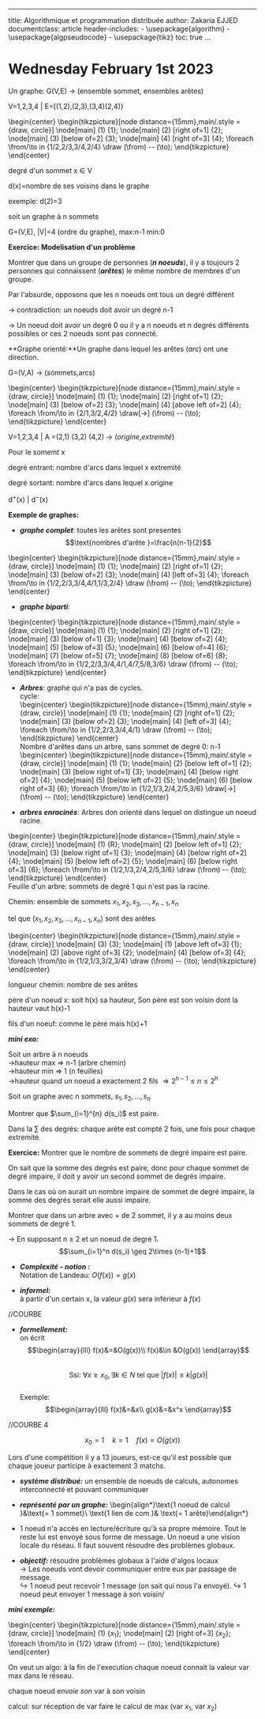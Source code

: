
---
title: Algorithmique et programmation distribuée
author: Zakaria EJJED
documentclass: article
header-includes:
    - \usepackage{algorithm}
    - \usepackage{algpseudocode}
    - \usepackage{tikz}
toc: true
...


# Wednesday February 1st 2023

Un graphe: G(V,E) $\to$ (ensemble sommet, ensembles arêtes)

V=1,2,3,4 | E=[(1,2),(2,3),(3,4)(2,4)}

\begin{center}
\begin{tikzpicture}[node distance={15mm},main/.style = {draw, circle}] 
\node[main] (1) {1};
\node[main] (2) [right of=1] {2}; 
\node[main] (3) [below of=2] {3}; 
\node[main] (4) [right of=3] {4}; 
\foreach \from/\to in {1/2,2/3,3/4,2/4}
    \draw (\from) -- (\to);
\end{tikzpicture} 
\end{center}

degré d'un sommet x $\in$ V

d(x)=nombre  de ses voisins dans le graphe

exemple: d(2)=3

soit un graphe à n sommets

G=(V,E), |V|=4 (ordre du graphe), max:n-1 min:0

**Exercice: Modelisation d'un problème**

Montrer que dans un groupe de personnes (___n noeuds___), il y a toujours 2 personnes 
qui connaissent (___arêtes___) le même nombre de membres d'un groupe.

Par l'absurde, opposons que les n noeuds ont tous un degré différent

$\to$ contradiction: un noeuds doit avoir un degré n-1

$\to$ Un noeud doit avoir un degré 0 ou il y a n noeuds et n degrés différents possibles
or ces 2 noeuds sont pas connecté.


**Graphe orienté:**Un graphe dans lequel les arêtes (_arc_) ont une direction.

G=(V,A) $\to$ (sommets,arcs)


\begin{center}
\begin{tikzpicture}[node distance={15mm},main/.style = {draw, circle}] 
\node[main] (1) {1};
\node[main] (2) [right of=1] {2}; 
\node[main] (3) [below of=2] {3}; 
\node[main] (4) [above left of=2] {4}; 
\foreach \from/\to in {2/1,3/2,4/2}
    \draw[->] (\from) -- (\to);
\end{tikzpicture} 
\end{center}

V=1,2,3,4 | A =(2,1) (3,2) (4,2) $\to$ (_origine_,_extremité_)

Pour le somemt x

degré entrant: nombre d'arcs dans lequel x extremité

degré sortant: nombre d'arcs dans lequel x origine

d$^+$(x) | d$^-$(x)

**Exemple de graphes:**

* ___graphe complet___: toutes les arêtes sont presentes
$$\text{nombres d'arête }=\frac{n(n-1}{2}$$ 

\begin{center}
\begin{tikzpicture}[node distance={15mm},main/.style = {draw, circle}] 
\node[main] (1) {1};
\node[main] (2) [right of=1] {2}; 
\node[main] (3) [below of=2] {3}; 
\node[main] (4) [left of=3] {4}; 
\foreach \from/\to in {1/2,2/3,3/4,4/1,1/3,2/4}
    \draw (\from) -- (\to);
\end{tikzpicture} 
\end{center}

* ___graphe biparti___:

\begin{center}
\begin{tikzpicture}[node distance={15mm},main/.style = {draw, circle}] 
\node[main] (1) {1};
\node[main] (2) [right of=1] {2}; 
\node[main] (3) [below of=1] {3}; 
\node[main] (4) [below of=2] {4}; 
\node[main] (5) [below of=3] {5}; 
\node[main] (6) [below of=4] {6}; 
\node[main] (7) [below of=5] {7}; 
\node[main] (8) [below of=6] {8}; 
\foreach \from/\to in {1/2,2/3,3/4,4/1,4/7,5/8,3/6}
    \draw (\from) -- (\to);
\end{tikzpicture} 
\end{center}

* ___Arbres___: graphe qui n'a pas de cycles.\
cycle:\
\begin{center}
\begin{tikzpicture}[node distance={15mm},main/.style = {draw, circle}] 
\node[main] (1) {1};
\node[main] (2) [right of=1] {2}; 
\node[main] (3) [below of=2] {3}; 
\node[main] (4) [left of=3] {4}; 
\foreach \from/\to in {1/2,2/3,3/4,4/1}
    \draw (\from) -- (\to);
\end{tikzpicture} 
\end{center}\
Nombre d'arêtes dans un arbre, sans sommet de degré 0: n-1\
\begin{center}
\begin{tikzpicture}[node distance={15mm},main/.style = {draw, circle}] 
\node[main] (1) {1};
\node[main] (2) [below left of=1] {2}; 
\node[main] (3) [below right of=1] {3}; 
\node[main] (4) [below right of=2] {4}; 
\node[main] (5) [below left of=2] {5}; 
\node[main] (6) [below right of=3] {6}; 
\foreach \from/\to in {1/2,1/3,2/4,2/5,3/6}
    \draw[->] (\from) -- (\to);
\end{tikzpicture} 
\end{center}

* ___arbres enracinés___: Arbres don orienté dans lequel on distingue un noeud racine.

\begin{center}
\begin{tikzpicture}[node distance={15mm},main/.style = {draw, circle}] 
\node[main] (1) {R};
\node[main] (2) [below left of=1] {2}; 
\node[main] (3) [below right of=1] {3}; 
\node[main] (4) [below right of=2] {4}; 
\node[main] (5) [below left of=2] {5}; 
\node[main] (6) [below right of=3] {6}; 
\foreach \from/\to in {1/2,1/3,2/4,2/5,3/6}
    \draw (\from) -- (\to);
\end{tikzpicture} 
\end{center}\
Feuille d'un arbre: sommets de degré 1 qui n'est pas la racine.

Chemin: ensemble de sommets $x_1,x_2,x_3,...,x_{n-1},x_n$

tel que ($x_1,x_2,x_3,...,x_{n-1},x_n$) sont des arêtes

\begin{center}
\begin{tikzpicture}[node distance={15mm},main/.style = {draw, circle}] 
\node[main] (3) {3}; 
\node[main] (1) [above left of=3] {1};
\node[main] (2) [above right of=3] {2}; 
\node[main] (4) [below of=3] {4}; 
\foreach \from/\to in {1/2,1/3,3/2,3/4}
    \draw (\from) -- (\to);
\end{tikzpicture} 
\end{center}

longueur chemin: nombre de ses arêtes

père d'un noeud x: soit h(x) sa hauteur, Son père est son voisin dont la hauteur vaut 
h(x)-1

fils d'un noeuf: comme le père mais h(x)+1

___mini exo:___

Soit un arbre à n noeuds\
$\to$hauteur max $\Rightarrow$ n-1 (arbre chemin)\
$\to$hauteur min $\Rightarrow$ 1 (n feuilles)\
$\to$hauteur quand un noeud a exactement 2 fils $\Rightarrow 2^{h-1} \leq n \leq 2^h$


Soit un graphe avec n sommets, $s_1,s_2,...,s_n$

Montrer que $\sum_{i=1}^{n} d(s_i)$ est paire.

Dans la $\sum$ des degrés: chaque arête est compté 2 fois, une fois pour chaque extremité.

**Exercice:** Montrer que le nombre de sommets de degré impaire est paire.

On sait que la somme des degrés est paire, donc pour chaque sommet de degré impaire,
il doit y avoir un second sommet de degrés impaire.

Dans le cas où on aurait un nombre impaire de sommet de degré impaire, la somme des degrés 
serait elle aussi impaire.


Montrer que dans un arbre avec + de 2 sommet, il y a au moins deux sommets de degré 1.

$\to$ En supposant n $\geq$ 2 et un noeud de degré 1.
$$\sum_{i=1}^n d(s_i) \geq 2\times (n-1)+1$$


* ___Complexité - notion :___\
Notation de Landeau: $O(f(x))=g(x)$

* ___informel:___\
à partir d'un certain x, la valeur $g(x)$ sera inférieur à $f(x)$

//COURBE

* ___formellement:___\
on écrit 
$$\begin{array}{lll}
f(x)&=&O(g(x))\\
f(x)&\in &O(g(x))
\end{array}$$\
$$\text{Ssi: }\forall x \geq x_0, \exists k \in N \text{ tel que }|f(x)|\leq k|g(x)|$$\
Exemple:
$$\begin{array}{lll}
f(x)&=&x\\
g(x)&=&x^x
\end{array}$$

//COURBE 4

$$x_0=1 \quad k=1 \quad f(x)=O(g(x))$$

Lors d'une compétition il y a 13 joueurs, est-ce qu'il est possible que chaque joueur
participe à exactement 3 matchs.


* ___système distribué:___ un ensemble de noeuds de calculs, autonomes interconnecté et
pouvant communiquer

* ___représenté par un graphe:___ 
\begin{align*}\text{1 noeud de calcul }&\text{= 1 sommet}\\ \text{1 lien de com }&
\text{= 1 arête}\end{align*}

* 1 noeud n'a accès en lecture/écriture qu'à sa propre mémoire. Tout le reste lui est
envoyé sous forme de message. Un noeud a une vision locale du réseau. Il faut souvent
résoudre des problèmes globaux.

* ___objectif:___ résoudre problèmes globaux à l'aide d'algos locaux\
$\to$ Les noeuds vont devoir communiquer entre eux par passage de message.\
$\hookrightarrow$ 1 noeud peut recevoir 1 message (on sait qui nous l'a envoyé).
$\hookrightarrow$ 1 noeud peut envoyer 1 message à son voisin/

___mini exemple:___

\begin{center}
\begin{tikzpicture}[node distance={15mm},main/.style = {draw, circle}] 
\node[main] (1) {$x_1$}; 
\node[main] (2) [right of=3] {$x_2$}; 
\foreach \from/\to in {1/2}
    \draw (\from) -- (\to);
\end{tikzpicture} 
\end{center}

On veut un algo: à la fin de l'execution chaque noeud connait la valeur var max dans le
réseau.

chaque noeud e*nvoie son* var à son voisin

calcul: sur réception de var faire le calcul de max (var $x_1$, var $x_2$)




